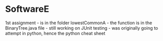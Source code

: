 # SoftwareE

1st assignment - is in the folder lowestCommonA
               - the function is in the BinaryTree.java file 
               - still working on JUnit testing
               - was originally going to attempt in python, hence the python cheat sheet 
